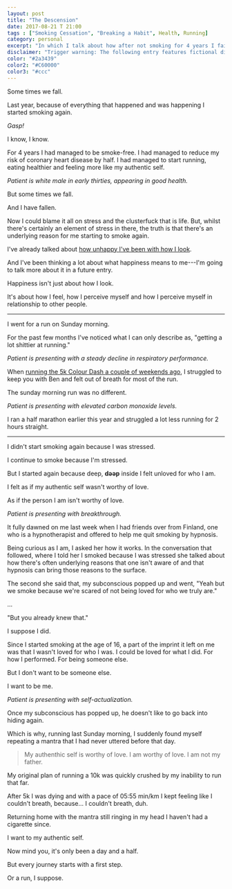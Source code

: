 ```yaml
---
layout: post
title: "The Descension"
date: 2017-08-21 T 21:00
tags : ["Smoking Cessation", "Breaking a Habit", Health, Running]
category: personal
excerpt: "In which I talk about how after not smoking for 4 years I failed and started again."
disclaimer: "Trigger warning: The following entry features fictional dialogue with medical professional."
color: "#2a3439"
color2: "#C60000"
color3: "#ccc"
---
```

Some times we fall.

Last year, because of everything that happened and was happening I started smoking again.

*Gasp!*

I know, I know.

For 4 years I had managed to be smoke-free. I had managed to reduce my risk of coronary heart disease by half. I had managed to start running, eating healthier and feeling more like my authentic self.

*Patient is white male in early thirties, appearing in good health.*

But some times we fall.

And I have fallen.

<p data-pullquote="For the past few months I’ve noticed what I can only describe as, “getting a lot shittier at running.”"></p>

Now I could blame it all on stress and the clusterfuck that is life. But, whilst there's certainly an element of stress in there, the truth is that there's an underlying reason for me starting to smoke again.

I've already talked about [how unhappy I've been with how I look][vanity].

And I've been thinking a lot about what happiness means to me---I'm going to talk more about it in a future entry.

Happiness isn't just about how I look.

It's about how I feel, how I perceive myself and how I perceive myself in relationship to other people.

***

I went for a run on Sunday morning.

For the past few months I've noticed what I can only describe as, "getting a lot shittier at running."

*Patient is presenting with a steady decline in respiratory performance.*

When [running the 5k Colour Dash a couple of weekends ago][dash], I struggled to keep you with Ben and felt out of breath for most of the run.

The sunday morning run was no different.

*Patient is presenting with elevated carbon monoxide levels.*

I ran a half marathon earlier this year and struggled a lot less running for 2 hours straight.

***

I didn't start smoking again because I was stressed.

I continue to smoke because I'm stressed.

But I started again because deep, **dǝǝp** inside I felt unloved for who I am.

I felt as if my authentic self wasn't worthy of love.

As if the person I am isn't worthy of love.

*Patient is presenting with breakthrough.*

It fully dawned on me last week when I had friends over from Finland, one who is a hypnotherapist and offered to help me quit smoking by hypnosis.

Being curious as I am, I asked her how it works. In the conversation that followed, where I told her I smoked because I was stressed she talked about how there's often underlying reasons that one isn't aware of and that hypnosis can bring those reasons to the surface.

The second she said that, my subconscious popped up and went, "Yeah but we smoke because we're scared of not being loved for who we truly are."
 
...

"But you already knew that."

I suppose I did.

Since I started smoking at the age of 16, a part of the imprint it left on me was that I wasn't loved for who I was. I could be loved for what I did. For how I performed. For being someone else.

But I don't want to be someone else.

I want to be me.

*Patient is presenting with self-actualization.*

Once my subconscious has popped up, he doesn't like to go back into hiding again. 

Which is why, running last Sunday morning, I suddenly found myself repeating a mantra that I had never uttered before that day.

> My authenthic self is worthy of love. I am worthy of love. I am not my father.

My original plan of running a 10k was quickly crushed by my inability to run that far.

After 5k I was dying and with a pace of 05:55 min/km I kept feeling like I couldn't breath, because... I couldn't breath, duh.

Returning home with the mantra still ringing in my head I haven't had a cigarette since.

I want to my authentic self.

Now mind you, it's only been a day and a half.

But every journey starts with a first step.

Or a run, I suppose.

[vanity]: /blog/push-ups-planks-and-puking#vanity
[dash]: /blog/dont-run-with-your-mouth-open
